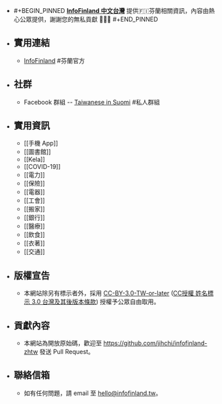 - #+BEGIN_PINNED
  [**InfoFinland 中文台灣**](https://infofinland.tw) 提供🇫🇮芬蘭相關資訊，內容由熱心公眾提供，謝謝您的無私貢獻 🙇🏻‍♂️
  #+END_PINNED
- ## 實用連結
	- [InfoFinland](https://www.infofinland.fi/) #芬蘭官方
- ## 社群
	- Facebook 群組 -- [Taiwanese in Suomi](https://www.facebook.com/groups/164664310252635/) #私人群組
- ## 實用資訊
	- [[手機 App]]
	- [[圖書館]]
	- [[Kela]]
	- [[COVID-19]]
	- [[電力]]
	- [[保險]]
	- [[電器]]
	- [[工會]]
	- [[搬家]]
	- [[銀行]]
	- [[醫療]]
	- [[飲食]]
	- [[衣著]]
	- [[交通]]
- ## 版權宣告
	- 本網站除另有標示者外，採用 [CC-BY-3.0-TW-or-later](https://creativecommons.org/licenses/by/3.0/tw/) ([CC授權 姓名標示 3.0 台灣及其後版本條款](https://creativecommons.org/licenses/by/3.0/tw/legalcode)) 授權予公眾自由取用。
- ## 貢獻內容
	- 本網站為開放原始碼，歡迎至 https://github.com/jihchi/infofinland-zhtw 發送 Pull Request。
- ## 聯絡信箱
	- 如有任何問題，請 email 至 [hello@infofinland.tw](mailto:hello@infofinland.tw)。
